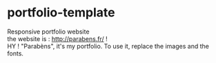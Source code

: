 # portfolio-template
Responsive portfolio website
<br>
the website is : http://parabens.fr/ !
<br>
HY !
"Parabèns", it's my portfolio.
To use it, replace the images and the fonts.



